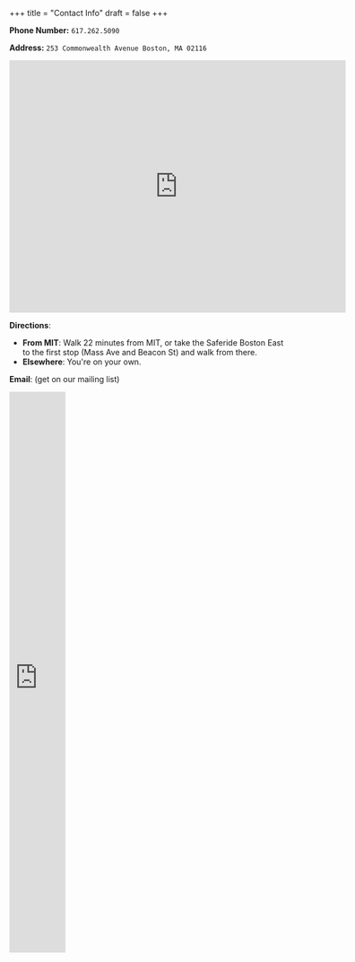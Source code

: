 +++
title = "Contact Info"
draft = false
+++

__Phone Number:__ `617.262.5090`

__Address:__ `253 Commonwealth Avenue Boston, MA 02116`

<div class="iframe-wrp">
<iframe src="https://www.google.com/maps/embed?pb=!1m28!1m12!1m3!1d5896.894832198709!2d-71.09301026966887!3d42.35430326674908!2m3!1f0!2f0!3f0!3m2!1i1024!2i768!4f13.1!4m13!3e2!4m5!1s0x89e370aa6684debb%3A0xce9735edfb9d7861!2s77+Massachusetts+Ave%2C+Cambridge%2C+MA+02142!3m2!1d42.359348!2d-71.093831!4m5!1s0x89e37a0f3dc77a29%3A0xc89119c4ff485d0f!2s253+Commonwealth+Avenue%2C+Boston%2C+MA!3m2!1d42.350792!2d-71.083484!5e0!3m2!1sen!2sus!4v1489262111023" width="600" height="450" frameborder="0" style="border:0" allowfullscreen></iframe>
</div>

__Directions__:

- __From MIT__: Walk 22 minutes from MIT, or take the Saferide Boston East to the first stop (Mass Ave and Beacon St) and walk from there.
- __Elsewhere__: You're on your own. 

__Email__: (get on our mailing list)

<div class="iframe-wrp">
<iframe src="https://docs.google.com/forms/d/e/1FAIpQLSeTe5GGEle-KjO76p-634j0P1RvtW4wOe4r3txyctp_Nvfmyw/viewform?embedded=true" 
    width="100" height="1000" frameborder="0" marginheight="0" marginwidth="0">Loading...</iframe>
</div>


